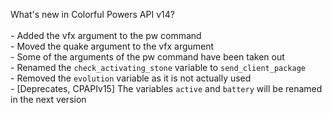 What's new in Colorful Powers API v14?<br />
<br />- Added the vfx argument to the pw command
<br />- Moved the quake argument to the vfx argument
<br />- Some of the arguments of the pw command have been taken out
<br />- Renamed the ``check_activating_stone`` variable to ``send_client_package``
<br />- Removed the ``evolution`` variable as it is not actually used
<br />- [Deprecates, CPAPIv15] The variables ``active`` and ``battery`` will be renamed in the next version